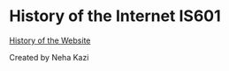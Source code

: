 # History of the Internet IS601

[History of the Website](http://historyWebsite.eastus.azurecontainer.io)
 
Created by Neha Kazi
